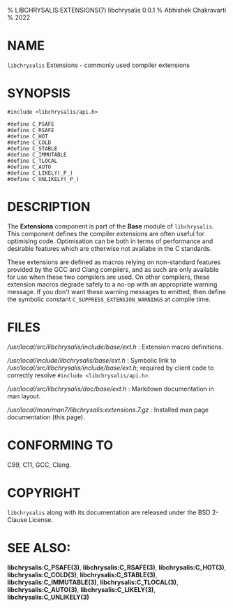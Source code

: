 % LIBCHRYSALIS:EXTENSIONS(7) libchrysalis 0.0.1
% Abhishek Chakravarti
% 2022


# NAME

`libchrysalis` Extensions - commonly used compiler extensions


# SYNOPSIS

```
#include <libchrysalis/api.h>
 
#define C_PSAFE
#define C_RSAFE
#define C_HOT
#define C_COLD
#define C_STABLE
#define C_IMMUTABLE
#define C_TLOCAL
#define C_AUTO
#define C_LIKELY(_P_)
#define C_UNLIKELY(_P_)
```


# DESCRIPTION

The **Extensions** component is part of the **Base** module of `libchrysalis`.
This component defines the compiler extensions are often useful for optimising
code. Optimisation can be both in terms of performance and desirable features
which are otherwise not availabe in the C standards.

These extensions are defined as macros relying on non-standard features provided
by the GCC and Clang compilers, and as such are only available for use when
these two compilers are used. On other compilers, these extension macros degrade
safely to a no-op with an appropriate warning message. If you don't want these
warning messages to emitted, then define the symbolic constant
`C_SUPPRESS_EXTENSION_WARNINGS` at compile time.


# FILES

*/usr/local/src/libchrysalis/include/base/ext.h*
: Extension macro definitions.

*/usr/local/include/libchrysalis/base/ext.h*
: Symbolic link to */usr/local/src/libchrysalis/include/base/ext.h*; required by
client code to correctly resolve `#include <libchrysalis/api.h>`.

*/usr/local/src/libchrysalis/doc/base/ext.h*
: Markdown documentation in man layout.

*/usr/local/man/man7/libchrysalis:extensions.7.gz*
: Installed man page documentation (this page).


# CONFORMING TO

C99, C11, GCC, Clang.


# COPYRIGHT

`libchrysalis` along with its documentation are released under the BSD 2-Clause
License.


# SEE ALSO:

**libchrysalis:C_PSAFE(3)**, **libchrysalis:C_RSAFE(3)**,
**libchrysalis:C_HOT(3)**, **libchrysalis:C_COLD(3)**,
**libchrysalis:C_STABLE(3)**, **libchrysalis:C_IMMUTABLE(3)**,
**libchrysalis:C_TLOCAL(3)**, **libchrysalis:C_AUTO(3)**,
**libchrysalis:C_LIKELY(3)**, **libchrysalis:C_UNLIKELY(3)**

